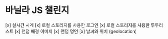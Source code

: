 # 바닐라 JS 챌린지

[x] 실시간 시계
[x] 로컬 스토리지를 사용한 로그인
[x] 로컬 스토리지를 사용한 투두리스트
[x] 랜덤 배경 이미지
[x] 랜덤 명언
[x] 날씨와 위치 (geolocation)
